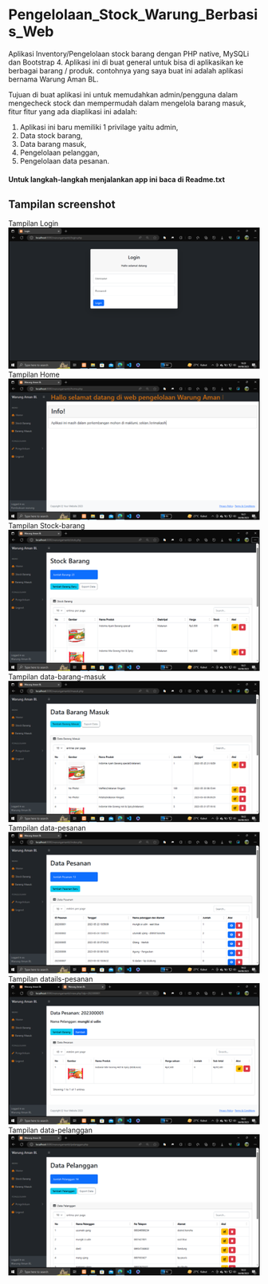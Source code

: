 # Pengelolaan_Stock_Warung_Berbasis_Web

Aplikasi Inventory/Pengelolaan stock barang dengan PHP native, MySQLi dan Bootstrap 4. Aplikasi ini di buat general untuk bisa di aplikasikan ke berbagai barang / produk. contohnya yang saya buat ini adalah aplikasi bernama Warung Aman BL.

Tujuan di buat aplikasi ini untuk memudahkan admin/pengguna dalam mengecheck stock dan mempermudah dalam mengelola barang masuk, fitur fitur yang ada diaplikasi ini adalah:

1. Aplikasi ini baru memiliki 1 privilage yaitu admin,
2. Data stock barang,
3. Data barang masuk,
4. Pengelolaan pelanggan,
5. Pengelolaan data pesanan.

#### Untuk langkah-langkah menjalankan app ini baca di Readme.txt

## Tampilan screenshot

Tampilan Login
![Login](screenshot/login.png)
Tampilan Home
![Home](screenshot/home.png)
Tampilan Stock-barang
![estock](screenshot/stock-barang.png)
Tampilan data-barang-masuk
![data-bar](screenshot/data-barang-masuk.png)
Tampilan data-pesanan
![data-pes](screenshot/data-pesanan.png)
Tampilan datails-pesanan
![det-pes](screenshot/details-data-pesanan.png)
Tampilan data-pelanggan
![data-pel](screenshot/data-pelanggan.png)
